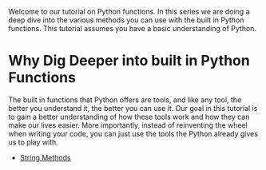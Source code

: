 Welcome to our tutorial on Python functions. In this series we are doing a deep dive into the various methods you can use with the built in Python functions. This tutorial assumes you have a basic understanding of Python. 

# Why Dig Deeper into built in Python Functions
The built in functions that Python offers are tools, and like any tool, the better you understand it, the better you can use it. Our goal in this tutorial is to gain a better understanding of how these tools work and how they can make our lives easier. More importantly, instead of reinventing the wheel when writing your code, you can just use the tools the Python already gives us to play with. 

* [String Methods](StringMethods.md)